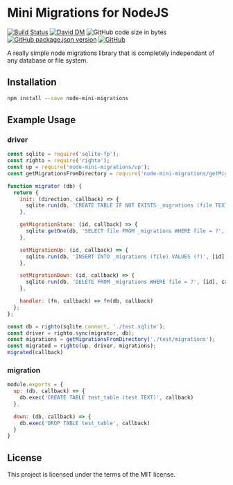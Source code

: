 # Mini Migrations for NodeJS
[![Build Status](https://travis-ci.org/markwylde/node-mini-migrations.svg?branch=master)](https://travis-ci.org/markwylde/node-mini-migrations)
[![David DM](https://david-dm.org/markwylde/node-mini-migrations.svg)](https://david-dm.org/markwylde/node-mini-migrations)
![GitHub code size in bytes](https://img.shields.io/github/languages/code-size/markwylde/node-mini-migrations)
[![GitHub package.json version](https://img.shields.io/github/package-json/v/markwylde/node-mini-migrations)](https://github.com/markwylde/node-mini-migrations/releases)
[![GitHub](https://img.shields.io/github/license/markwylde/node-mini-migrations)](https://github.com/markwylde/node-mini-migrations/blob/master/LICENSE)

A really simple node migrations library that is completely independant of any database or file system.

## Installation
```bash
npm install --save node-mini-migrations
```

## Example Usage
### driver
```javascript
const sqlite = require('sqlite-fp');
const righto = require('righto');
const up = require('node-mini-migrations/up');
const getMigrationsFromDirectory = require('node-mini-migrations/getMigrationsFromDirectory');

function migrator (db) {
  return {
    init: (direction, callback) => {
      sqlite.run(db, 'CREATE TABLE IF NOT EXISTS _migrations (file TEXT PRIMARY KEY);', callback);
    },

    getMigrationState: (id, callback) => {
      sqlite.getOne(db, 'SELECT file FROM _migrations WHERE file = ?', [id], callback);
    },

    setMigrationUp: (id, callback) => {
      sqlite.run(db, 'INSERT INTO _migrations (file) VALUES (?)', [id], callback);
    },

    setMigrationDown: (id, callback) => {
      sqlite.run(db, 'DELETE FROM _migrations WHERE file = ?', [id], callback);
    },

    handler: (fn, callback) => fn(db, callback)
  };
};

const db = righto(sqlite.connect, './test.sqlite');
const driver = righto.sync(migrator, db);
const migrations = getMigrationsFromDirectory('./test/migrations');
const migrated = righto(up, driver, migrations);
migrated(callback)
```

### migration
```javascript
module.exports = {
  up: (db, callback) => {
    db.exec('CREATE TABLE test_table (test TEXT)', callback)
  },

  down: (db, callback) => {
    db.exec('DROP TABLE test_table', callback)
  }
}
```

## License
This project is licensed under the terms of the MIT license.
